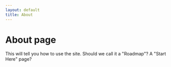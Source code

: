 ```yaml
---
layout: default
title: About
---
```

# About page

This will tell you how to use the site.  Should we call it a "Roadmap"?  A "Start Here" page?
